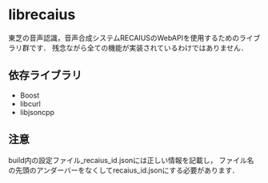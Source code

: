 # librecaius
東芝の音声認識，音声合成システムRECAIUSのWebAPIを使用するためのライブラリ群です．
残念ながら全ての機能が実装されているわけではありません．

## 依存ライブラリ
* Boost
* libcurl
* libjsoncpp

## 注意
build内の設定ファイル_recaius_id.jsonには正しい情報を記載し，
ファイル名の先頭のアンダーバーをなくしてrecaius_id.jsonにする必要があります．
